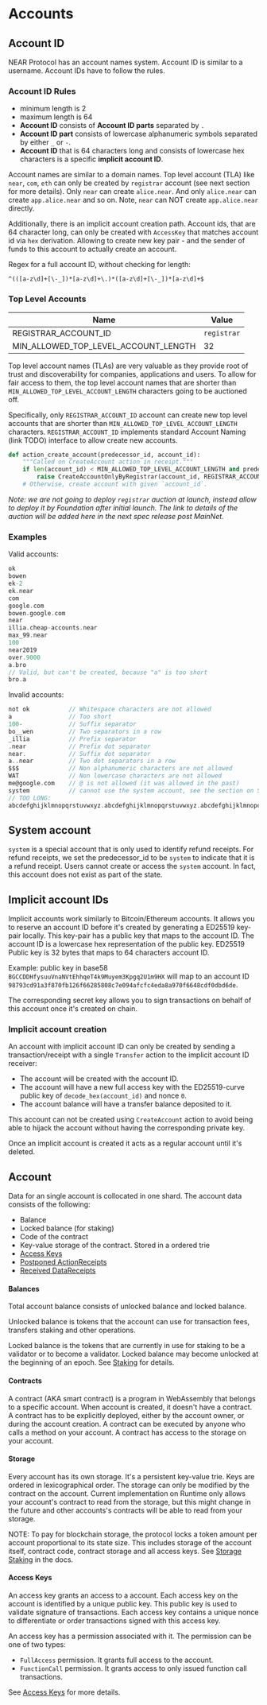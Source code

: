 # Accounts

## Account ID

NEAR Protocol has an account names system. Account ID is similar to a username. Account IDs have to follow the rules.

### Account ID Rules

- minimum length is 2
- maximum length is 64
- **Account ID** consists of **Account ID parts** separated by `.`
- **Account ID part** consists of lowercase alphanumeric symbols separated by either `_` or `-`.
- **Account ID** that is 64 characters long and consists of lowercase hex characters is a specific **implicit account ID**.

Account names are similar to a domain names.
Top level account (TLA) like `near`, `com`, `eth` can only be created by `registrar` account (see next section for more details).
Only `near` can create `alice.near`. And only `alice.near` can create `app.alice.near` and so on.
Note, `near` can NOT create `app.alice.near` directly.

Additionally, there is an implicit account creation path. Account ids, that are 64 character long, can only be created with `AccessKey` that matches account id via `hex` derivation. Allowing to create new key pair - and the sender of funds to this account to actually create an account.

Regex for a full account ID, without checking for length:

```regex
^(([a-z\d]+[\-_])*[a-z\d]+\.)*([a-z\d]+[\-_])*[a-z\d]+$
```

### Top Level Accounts

| Name | Value |
| - | - |
| REGISTRAR_ACCOUNT_ID | `registrar` |
| MIN_ALLOWED_TOP_LEVEL_ACCOUNT_LENGTH | 32 |

Top level account names (TLAs) are very valuable as they provide root of trust and discoverability for companies, applications and users.
To allow for fair access to them, the top level account names that are shorter than `MIN_ALLOWED_TOP_LEVEL_ACCOUNT_LENGTH` characters going to be auctioned off.

Specifically, only `REGISTRAR_ACCOUNT_ID` account can create new top level accounts that are shorter than `MIN_ALLOWED_TOP_LEVEL_ACCOUNT_LENGTH` characters. `REGISTRAR_ACCOUNT_ID` implements standard Account Naming (link TODO) interface to allow create new accounts.

```python
def action_create_account(predecessor_id, account_id):
    """Called on CreateAccount action in receipt."""
    if len(account_id) < MIN_ALLOWED_TOP_LEVEL_ACCOUNT_LENGTH and predecessor_id != REGISTRAR_ACCOUNT_ID:
        raise CreateAccountOnlyByRegistrar(account_id, REGISTRAR_ACCOUNT_ID, predecessor_id)
    # Otherwise, create account with given `account_id`.
```

*Note: we are not going to deploy `registrar` auction at launch, instead allow to deploy it by Foundation after initial launch. The link to details of the auction will be added here in the next spec release post MainNet.*

### Examples

Valid accounts:

```c
ok
bowen
ek-2
ek.near
com
google.com
bowen.google.com
near
illia.cheap-accounts.near
max_99.near
100
near2019
over.9000
a.bro
// Valid, but can't be created, because "a" is too short
bro.a
```

Invalid accounts:

```c
not ok           // Whitespace characters are not allowed
a                // Too short
100-             // Suffix separator
bo__wen          // Two separators in a row
_illia           // Prefix separator
.near            // Prefix dot separator
near.            // Suffix dot separator
a..near          // Two dot separators in a row
$$$              // Non alphanumeric characters are not allowed
WAT              // Non lowercase characters are not allowed
me@google.com    // @ is not allowed (it was allowed in the past)
system           // cannot use the system account, see the section on System account below
// TOO LONG:
abcdefghijklmnopqrstuvwxyz.abcdefghijklmnopqrstuvwxyz.abcdefghijklmnopqrstuvwxyz
```

## System account

`system` is a special account that is only used to identify refund receipts. For refund receipts, we set the predecessor_id to be `system` to indicate that it is a refund receipt. Users cannot create or access the `system` account. In fact, this account does not exist as part of the state. 

## Implicit account IDs

Implicit accounts work similarly to Bitcoin/Ethereum accounts.
It allows you to reserve an account ID before it's created by generating a ED25519 key-pair locally.
This key-pair has a public key that maps to the account ID. The account ID is a lowercase hex representation of the public key.
ED25519 Public key is 32 bytes that maps to 64 characters account ID.

Example: public key in base58 `BGCCDDHfysuuVnaNVtEhhqeT4k9Muyem3Kpgq2U1m9HX` will map to an account ID `98793cd91a3f870fb126f66285808c7e094afcfc4eda8a970f6648cdf0dbd6de`.

The corresponding secret key allows you to sign transactions on behalf of this account once it's created on chain.

### Implicit account creation

An account with implicit account ID can only be created by sending a transaction/receipt with a single `Transfer` action to the implicit account ID receiver:
- The account will be created with the account ID.
- The account will have a new full access key with the ED25519-curve public key of `decode_hex(account_id)` and nonce `0`.
- The account balance will have a transfer balance deposited to it.

This account can not be created using `CreateAccount` action to avoid being able to hijack the account without having the corresponding private key.

Once an implicit account is created it acts as a regular account until it's deleted.

## Account

Data for an single account is collocated in one shard. The account data consists of the following:

- Balance
- Locked balance (for staking)
- Code of the contract
- Key-value storage of the contract. Stored in a ordered trie
- [Access Keys](AccessKey.md)
- [Postponed ActionReceipts](../RuntimeSpec/Receipts.md#postponed-actionreceipt)
- [Received DataReceipts](../RuntimeSpec/Receipts.md#received-datareceipt)

#### Balances

Total account balance consists of unlocked balance and locked balance.

Unlocked balance is tokens that the account can use for transaction fees, transfers staking and other operations.

Locked balance is the tokens that are currently in use for staking to be a validator or to become a validator.
Locked balance may become unlocked at the beginning of an epoch. See [Staking](../BlockchainLayer/EpochManager/Staking.md) for details.

#### Contracts

A contract (AKA smart contract) is a program in WebAssembly that belongs to a specific account.
When account is created, it doesn't have a contract.
A contract has to be explicitly deployed, either by the account owner, or during the account creation.
A contract can be executed by anyone who calls a method on your account. A contract has access to the storage on your account.

#### Storage

Every account has its own storage. It's a persistent key-value trie. Keys are ordered in lexicographical order.
The storage can only be modified by the contract on the account.
Current implementation on Runtime only allows your account's contract to read from the storage, but this might change in the future and other accounts's contracts will be able to read from your storage.

NOTE: To pay for blockchain storage, the protocol locks a token amount per account proportional to its state size.
This includes storage of the account itself, contract code, contract storage and all access keys.
See [Storage Staking](https://docs.near.org/concepts/storage/storage-staking) in the docs.

#### Access Keys

An access key grants an access to a account. Each access key on the account is identified by a unique public key.
This public key is used to validate signature of transactions.
Each access key contains a unique nonce to differentiate or order transactions signed with this access key.

An access key has a permission associated with it. The permission can be one of two types:

- `FullAccess` permission. It grants full access to the account.
- `FunctionCall` permission. It grants access to only issued function call transactions.

See [Access Keys](AccessKey.md) for more details.
